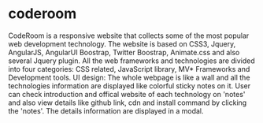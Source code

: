 # coderoom
CodeRoom is a responsive website that collects some of the most popular web development technology. 
The website is based on CSS3, Jquery, AngularJS, AngularUI Boostrap, Twitter Boostrap, Animate.css and also several Jquery plugin.
All the web frameworks and technologies are divided into four categories: CSS related, JavaScript library, MV* Frameworks and Development tools. UI design: The whole webpage is like a wall and all the technologies information are displayed like colorful sticky notes on it. User can check introduction and offical website of each technology on 'notes' and also view details like github link, cdn and install command by clicking the 'notes'.
The details information are displayed in a modal.
